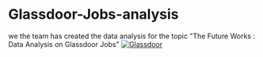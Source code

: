 # Glassdoor-Jobs-analysis
we the team has created the data analysis for the topic "The Future Works : Data Analysis on Glassdoor Jobs"
<a href="https://www.glassdoor.com/" target="_blank"><img src="https://www.example.com/path/to/glassdoor-icon.png" alt="Glassdoor"></a>
